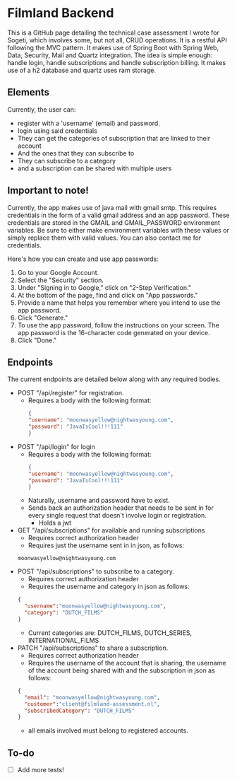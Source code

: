 # Filmland Backend
This is a GitHub page detailing the technical case assessment I wrote for Sogeti, which involves some, but not all, CRUD operations. It is a restful API following the MVC pattern. It makes use of Spring Boot with Spring Web, Data, Security, Mail and Quartz integration. The idea is simple enough: handle login, handle subscriptions and handle subscription billing. It makes use of a h2 database and quartz uses ram storage.

## Elements
Currently, the user can:
- register with a 'username' (email) and password.
- login using said credentials
- They can get the categories of subscription that are linked to their account
- And the ones that they can subscribe to
- They can subscribe to a category
- and a subscription can be shared with multiple users

## Important to note!

Currently, the app makes use of java mail with gmail smtp. This requires credentials in the form of a valid gmail address and an app password. These credentials are stored in the GMAIL and GMAIL_PASSWORD environment variables. Be sure to either make environment variables with these values or simply replace them with valid values.
You can also contact me for credentials.

Here's how you can create and use app passwords:

1.  Go to your Google Account.
2.  Select the "Security" section.
3.  Under "Signing in to Google," click on "2-Step Verification."
4.  At the bottom of the page, find and click on "App passwords."
5.  Provide a name that helps you remember where you intend to use the app password.
6.  Click "Generate."
7.  To use the app password, follow the instructions on your screen. The app password is the 16-character code generated on your device.
8.  Click "Done."

## Endpoints

The current endpoints are detailed below along with any required bodies.

- POST "/api/register" for registration.
  - Requires a body with the following format:
    ```json
    {
    "username": "moonwasyellow@nightwasyoung.com",
    "password": "JavaIsCool!!!111"
    }
    ```
- POST "/api/login" for login
  - Requires a body with the following format:
      ```json
    {
    "username": "moonwasyellow@nightwasyoung.com",
    "password": "JavaIsCool!!!111"
    }
    ```
  - Naturally, username and password have to exist.
  - Sends back an authorization header that needs to be sent in for every single request that doesn't involve login or registration.
    - Holds a jwt
- GET "/api/subscriptions" for available and running subscriptions
  - Requires correct authorization header
  - Requires just the username sent in in json, as follows:
  ```
  moonwasyellow@nightwasyoung.com
  ```
- POST "/api/subscriptions" to subscribe to a category.
  - Requires correct authorization header
  - Requires the username and category in json as follows:
  ```json
  {
    "username":"moonwasyellow@nightwasyoung.com",
    "category": "DUTCH_FILMS"
  }
  ```
  - Current categories are: DUTCH_FILMS, DUTCH_SERIES, INTERNATIONAL_FILMS
- PATCH "/api/subscriptions" to share a subscription.
  - Requires correct authorization header
  - Requires the username of the account that is sharing, the username of the account being shared with and the subscription in json as follows:
  ```json
  {
    "email": "moonwasyellow@nightwasyoung.com",
    "customer":"client@filmland-assessment.nl",
    "subscribedCategory": "DUTCH_FILMS"
  }
  ```
  - all emails involved must belong to registered accounts.
## To-do

- [ ] Add more tests!
